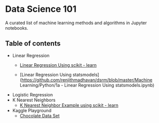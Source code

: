 # Data Science 101

A curated list of machine learning methods and algorithms in Jupyter notebooks.

## Table of contents

* Linear Regression
  * [Linear Regression Using scikit - learn](https://github.com/renjithmadhavan/dsrm/blob/master/Machine%20Learning/Python/1a%20-%20Linear%20Regression%20Using%20statsmodels.html)
  
  * [Linear Regression Using statsmodels](https://github.com/renjithmadhavan/dsrm/blob/master/Machine Learning/Python/1a - Linear Regression Using statsmodels.ipynb)
* Logistic Regression
* K Nearest Neighbors
  * [K Nearest Neighbor Example using scikit - learn](#)
* Kaggle Playground
  * [Chocolate Data Set](#)



